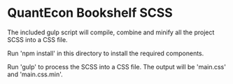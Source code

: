 # QuantEcon Bookshelf SCSS

The included gulp script will compile, combine and minify all the project SCSS into a CSS file.

Run 'npm install' in this directory to install the required components.

Run 'gulp' to process the SCSS into a CSS file. The output will be 'main.css' and 'main.css.min'.
